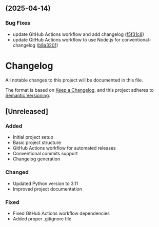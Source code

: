 ## [](https://github.com/tirano-tirano/Crules/compare/v0.3.0...v) (2025-04-14)

### Bug Fixes

* update GitHub Actions workflow and add changelog ([f5f31c8](https://github.com/tirano-tirano/Crules/commit/f5f31c8f1a6aa7c3282b7d709a85e8a6a767e3f6))
* update GitHub Actions workflow to use Node.js for conventional-changelog ([b8a3201](https://github.com/tirano-tirano/Crules/commit/b8a3201bab830d5bdeb26de5041cbb8d1eba979e))
# Changelog

All notable changes to this project will be documented in this file.

The format is based on [Keep a Changelog](https://keepachangelog.com/en/1.0.0/),
and this project adheres to [Semantic Versioning](https://semver.org/spec/v2.0.0.html).

## [Unreleased]

### Added

- Initial project setup
- Basic project structure
- GitHub Actions workflow for automated releases
- Conventional commits support
- Changelog generation

### Changed

- Updated Python version to 3.11
- Improved project documentation

### Fixed

- Fixed GitHub Actions workflow dependencies
- Added proper .gitignore file
